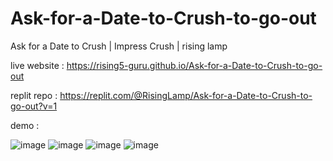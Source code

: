 # Ask-for-a-Date-to-Crush-to-go-out
 Ask for a Date to Crush | Impress Crush | rising lamp

  live website : https://rising5-guru.github.io/Ask-for-a-Date-to-Crush-to-go-out

  replit repo : https://replit.com/@RisingLamp/Ask-for-a-Date-to-Crush-to-go-out?v=1

  demo : 

![image](https://github.com/rising5-guru/Ask-for-a-Date-to-Crush-to-go-out/assets/154914265/a08c81ca-9d3a-447d-96bb-7f4d9009e74d)
![image](https://github.com/rising5-guru/Ask-for-a-Date-to-Crush-to-go-out/assets/154914265/68baaf7e-68c3-4c00-ae31-56514b5b69c6)
![image](https://github.com/rising5-guru/Ask-for-a-Date-to-Crush-to-go-out/assets/154914265/2e4acb39-5f81-46ef-95be-3a360f59e750)
![image](https://github.com/rising5-guru/Ask-for-a-Date-to-Crush-to-go-out/assets/154914265/083339e0-9659-41cb-bf69-6d071f84c055)





